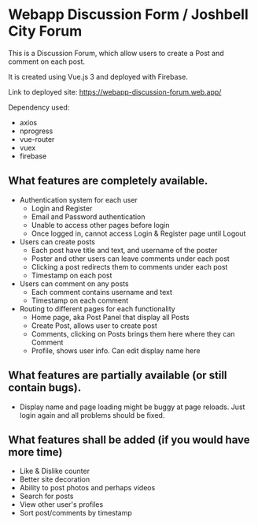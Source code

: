 # Webapp Discussion Form / Joshbell City Forum

This is a Discussion Forum, which allow users to create a Post
and comment on each post.

It is created using Vue.js 3 and deployed with Firebase.

Link to deployed site: https://webapp-discussion-forum.web.app/

Dependency used:
- axios
- nprogress
- vue-router
- vuex
- firebase

## What features are completely available.

- Authentication system for each user
    - Login and Register
    - Email and Password authentication
    - Unable to access other pages before login
    - Once logged in, cannot access Login & Register page until Logout
- Users can create posts
    - Each post have title and text, and username of the poster
    - Poster and other users can leave comments under each post
    - Clicking a post redirects them to comments under each post
    - Timestamp on each post
- Users can comment on any posts
    - Each comment contains username and text
    - Timestamp on each comment
- Routing to different pages for each functionality
    - Home page, aka Post Panel that display all Posts
    - Create Post, allows user to create post
    - Comments, clicking on Posts brings them here where they can Comment
    - Profile, shows user info. Can edit display name here

## What features are partially available (or still contain bugs).

- Display name and page loading might be buggy at page reloads. Just login again and all problems should be fixed. 

## What features shall be added (if you would have more time)

- Like & Dislike counter
- Better site decoration
- Ability to post photos and perhaps videos
- Search for posts
- View other user's profiles
- Sort post/comments by timestamp
